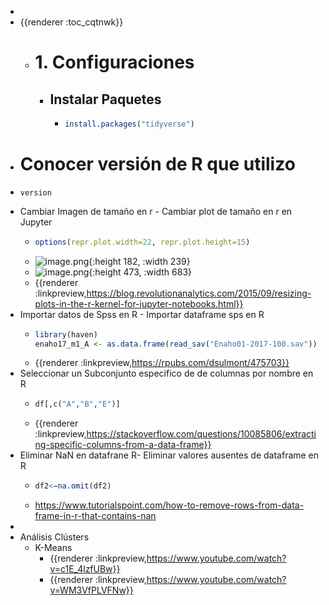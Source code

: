 -
- {{renderer :toc_cqtnwk}}
	- # 1. Configuraciones
		- ## Instalar Paquetes
			- ```r
			  install.packages("tidyverse")
			  ```
- # Conocer versión de R que utilizo
- ```terminal
  version
  ```
- Cambiar Imagen de tamaño en r  - Cambiar plot de tamaño en r en Jupyter
	- ```R
	  options(repr.plot.width=22, repr.plot.height=15)
	  ```
	- ![image.png](../assets/image_1639531345532_0.png){:height 182, :width 239}
	- ![image.png](../assets/image_1639531351044_0.png){:height 473, :width 683}
	- {{renderer :linkpreview,https://blog.revolutionanalytics.com/2015/09/resizing-plots-in-the-r-kernel-for-jupyter-notebooks.html}}
- Importar datos de Spss en R - Importar dataframe sps en R
	- ```r
	  library(haven)
	  enaho17_m1_A <- as.data.frame(read_sav("Enaho01-2017-100.sav"))
	  ```
	- {{renderer :linkpreview,https://rpubs.com/dsulmont/475703}}
- Seleccionar un Subconjunto especifico de  de columnas por nombre en R
	- ```r
	  df[,c("A","B","E")] 
	  ```
	- {{renderer :linkpreview,https://stackoverflow.com/questions/10085806/extracting-specific-columns-from-a-data-frame}}
- Eliminar NaN en datafrane  R- Eliminar valores ausentes de dataframe en R
	- ```r
	  df2<−na.omit(df2)
	  ```
	- https://www.tutorialspoint.com/how-to-remove-rows-from-data-frame-in-r-that-contains-nan
-
- Análisis Clústers
	- K-Means
		- {{renderer :linkpreview,https://www.youtube.com/watch?v=c1E_4lzfUBw}}
		- {{renderer :linkpreview,https://www.youtube.com/watch?v=WM3VfPLVFNw}}